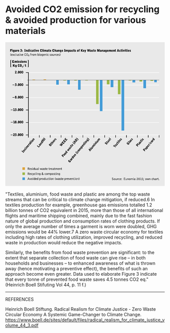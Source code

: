 # Avoided CO2 emission for recycling & avoided production for various materials 

![](../media/cleanshot_2023-11-04-at-09-35-22@2x.png)

"Textiles, aluminium, food waste and plastic are among the top waste streams that can be critical to climate change mitigation, if reduced.6 In textiles production for example, greenhouse gas emissions totalled 1.2 billion tonnes of CO2 equivalent in 2015, more than those of all international flights and maritime shipping combined, mainly due to the fast fashion nature of global production and consumption rates of clothing products. If only the average number of times a garment is worn were doubled, GHG emissions would be 44% lower.7 A zero waste circular economy for textiles including high rates of clothing utilization, improved recycling, and reduced waste in production would reduce the negative impacts.

Similarly, the benefits from food waste prevention are significant: to the extent that separate collection of food waste can give rise – in both households and businesses – to enhanced awareness of what is thrown away (hence motivating a preventive effect), the benefits of such an approach become even greater. Data used to elaborate Figure 3 indicate that every tonne of prevented food waste saves 4.5 tonnes CO2 eq." (Heinrich Boell Stifuting Vol 44, p. 11 f.)


________
REFERENCES

Heinrich Boell Stiftung. Radical Realism for Climate Justice - Zero Waste Circular Economy A Systemic Game-Changer to Climate Change. https://www.boell.de/sites/default/files/radical_realism_for_climate_justice_volume_44_3.pdf